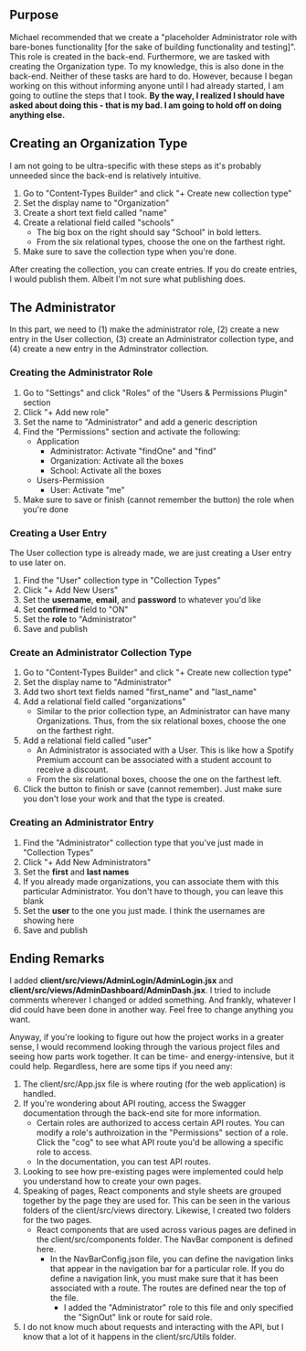 
## Purpose
Michael recommended that we create a "placeholder Administrator role with bare-bones functionality [for the sake of building functionality and testing]". This role is created in the back-end. Furthermore, we are tasked with creating the Organization type. To my knowledge, this is also done in the back-end. Neither of these tasks are hard to do. However, because I began working on this without informing anyone until I had already started, I am going to outline the steps that I took. **By the way, I realized I should have asked about doing this - that is my bad. I am going to hold off on doing anything else.**


## Creating an Organization Type
I am not going to be ultra-specific with these steps as it's probably unneeded since the back-end is relatively intuitive.  
1. Go to "Content-Types Builder" and click "+ Create new collection type"
2. Set the display name to "Organization"
3. Create a short text field called "name"
4. Create a relational field called "schools"
    * The big box on the right should say "School" in bold letters.
    * From the six relational types, choose the one on the farthest right.
5. Make sure to save the collection type when you're done. 

  
After creating the collection, you can create entries. If you do create entries, I would publish them. Albeit I'm not sure what publishing does.

## The Administrator
In this part, we need to (1) make the administrator role, (2) create a new entry in the User collection, (3) create an Administrator collection type, and (4) create a new entry in the Adminstrator collection.  
### Creating the Administrator Role
1. Go to "Settings" and click "Roles" of the "Users & Permissions Plugin" section
2. Click "+ Add new role"
3. Set the name to "Administrator" and add a generic description
4. Find the "Permissions" section and activate the following:
    - Application
        * Administrator: Activate "findOne" and "find"
        * Organization: Activate all the boxes
        * School: Activate all the boxes
    - Users-Permission
        * User: Activate "me"
5. Make sure to save or finish (cannot remember the button) the role when you're done
### Creating a User Entry
The User collection type is already made, we are just creating a User entry to use later on.
1. Find the "User" collection type in "Collection Types"
2. Click "+ Add New Users"
3. Set the **username**, **email**, and **password** to whatever you'd like
4. Set **confirmed** field to "ON"
5. Set the **role** to "Administrator"
6. Save and publish
### Create an Administrator Collection Type
1. Go to "Content-Types Builder" and click "+ Create new collection type"
2. Set the display name to "Administrator"
3. Add two short text fields named "first_name" and "last_name"
4. Add a relational field called "organizations"
    - Similar to the prior collection type, an Administrator can have many Organizations. Thus, from the six relational boxes, choose the one on the farthest right.
5. Add a relational field called "user"
    - An Administrator is associated with a User. This is like how a Spotify Premium account can be associated with a student account to receive a discount.
    - From the six relational boxes, choose the one on the farthest left.
6. Click the button to finish or save (cannot remember). Just make sure you don't lose your work and that the type is created.
### Creating an Administrator Entry
1. Find the "Administrator" collection type that you've just made in "Collection Types"
2. Click "+ Add New Administrators"
3. Set the **first** and **last names**
4. If you already made organizations, you can associate them with this particular Administrator. You don't have to though, you can leave this blank
5. Set the **user** to the one you just made. I think the usernames are showing here
6. Save and publish

## Ending Remarks
I added **client/src/views/AdminLogin/AdminLogin.jsx** and **client/src/views/AdminDashboard/AdminDash.jsx**. I tried to include comments wherever I changed or added something. And frankly, whatever I did could have been done in another way. Feel free to change anything you want. 

Anyway, if you're looking to figure out how the project works in a greater sense, I would recommend looking through the various project files and seeing how parts work together. It can be time- and energy-intensive, but it could help. Regardless, here are some tips if you need any:

1. The client/src/App.jsx file is where routing (for the web application) is handled.
2. If you're wondering about API routing, access the Swagger documentation through the back-end site for more information.
    - Certain roles are authorized to access certain API routes. You can modify a role's authroization in the "Permissions" section of a role. Click the "cog" to see what API route you'd be allowing a specific role to access.
    - In the documentation, you can test API routes.
3. Looking to see how pre-existing pages were implemented could help you understand how to create your own pages.
4. Speaking of pages, React components and style sheets are grouped together by the page they are used for. This can be seen in the various folders of the client/src/views directory. Likewise, I created two folders for the two pages.
    - React components that are used across various pages are defined in the client/src/components folder. The NavBar component is defined here.
        - In the NavBarConfig.json file, you can define the navigation links that appear in the navigation bar for a particular role. If you do define a navigation link, you must make sure that it has been associated with a route. The routes are defined near the top of the file.
            - I added the "Administrator" role to this file and only specified the "SignOut" link or route for said role.
5. I do not know much about requests and interacting with the API, but I know that a lot of it happens in the client/src/Utils folder.